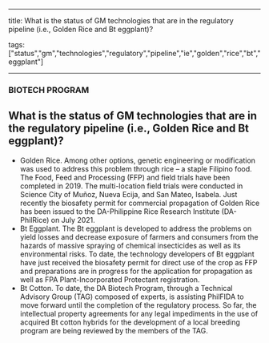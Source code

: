
---

title: What is the status of GM technologies that are in the regulatory pipeline (i.e., Golden Rice and Bt eggplant)?

tags: ["status","gm","technologies","regulatory","pipeline","ie","golden","rice","bt","eggplant"]

---

### BIOTECH PROGRAM

## What is the status of GM technologies that are in the regulatory pipeline (i.e., Golden Rice and Bt eggplant)?


 - Golden Rice. Among other options, genetic engineering or modification was used to address this problem through rice – a staple Filipino food. The Food, Feed and Processing (FFP) and field trials have been completed in 2019. The multi-location field trials were conducted in Science City of Muñoz, Nueva Ecija, and San Mateo, Isabela. Just recently the biosafety permit for commercial propagation of Golden Rice has been issued to the DA-Philippine Rice Research Institute (DA-PhilRice) on July 2021.
 - Bt Eggplant. The Bt eggplant is developed to address the problems on yield losses and decrease exposure of farmers and consumers from the hazards of massive spraying of chemical insecticides as well as its environmental risks. To date, the technology developers of Bt eggplant have just received the biosafety permit for direct use of the crop as FFP and preparations are in progress for the application for propagation as well as FPA Plant-Incorporated Protectant registration.
 - Bt Cotton. To date, the DA Biotech Program, through a Technical Advisory Group (TAG) composed of experts, is assisting PhilFIDA to move forward until the completion of the regulatory process. So far, the intellectual property agreements for any legal impediments in the use of acquired Bt cotton hybrids for the development of a local breeding program are being reviewed by the members of the TAG.
